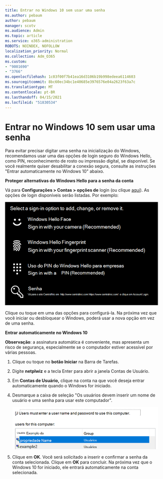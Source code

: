 ```yaml
---
title: Entrar no Windows 10 sem usar uma senha
ms.author: pebaum
author: pebaum
manager: scotv
ms.audience: Admin
ms.topic: article
ms.service: o365-administration
ROBOTS: NOINDEX, NOFOLLOW
localization_priority: Normal
ms.collection: Adm_O365
ms.custom:
- "9001690"
- "3766"
ms.openlocfilehash: 1c03f00f7b41ea16d3106b19b998edeea6114603
ms.sourcegitcommit: 8bc60ec34bc1e40685e3976576e04a2623f63a7c
ms.translationtype: MT
ms.contentlocale: pt-BR
ms.lasthandoff: 04/15/2021
ms.locfileid: "51830534"
---
```

# <a name="sign-in-to-windows-10-without-using-a-password"></a>Entrar no Windows 10 sem usar uma senha

Para evitar precisar digitar uma senha na inicialização do Windows, recomendamos usar uma das opções de login seguro do Windows Hello, como PIN, reconhecimento de rosto ou impressão digital, se disponível. Se você realmente quiser desabilitar a conexão segura, consulte as instruções "Entrar automaticamente no Windows 10" abaixo.

**Proteger alternativas do Windows Hello para a senha da conta**

Vá para **Configurações > Contas > opções de** login (ou clique [aqui](ms-settings:signinoptions?activationSource=GetHelp)). As opções de login disponíveis serão listadas. Por exemplo:

![Opções de login.](media/sign-in-options.png)

Clique ou toque em uma das opções para configurá-la. Na próxima vez que você iniciar ou desbloquear o Windows, poderá usar a nova opção em vez de uma senha. 

**Entrar automaticamente no Windows 10**

**Observação**: a assinatura automática é conveniente, mas apresenta um risco de segurança, especialmente se o computador estiver acessível por várias pessoas. 

1. Clique ou toque no **botão Iniciar** na Barra de Tarefas.

2. Digite **netplwiz** e a tecla Enter para abrir a janela Contas de Usuário.

3. Em **Contas de Usuário,** clique na conta na que você deseja entrar automaticamente quando o Windows for iniciado.

4. Desmarque a caixa de seleção "Os usuários devem inserir um nome de usuário e uma senha para usar este computador".

    ![Os usuários devem inserir uma opção de nome de usuário e senha.](media/users-must-enter-username.png)

5. Clique em **OK**. Você será solicitado a inserir e confirmar a senha da conta selecionada. Clique em **OK** para concluir. Na próxima vez que o Windows 10 for iniciado, ele entrará automaticamente na conta selecionada.
